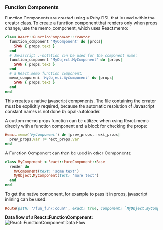 ### Function Components
Function Components are created using a Ruby DSL that is used within the creator class. To create a function component that renders only
when props change, use the memo_component, which uses React.memo:
```ruby
class React::FunctionComponent::Creator
  function_component 'MyComponent' do |props|
    SPAN { props.text }
  end
  # Javascript .-notation can be used for the component name:
  function_component 'MyObject.MyComponent' do |props|
    SPAN { props.text }
  end
  # a React.memo function component:
  memo_component 'MyObject.MyComponent' do |props|
    SPAN { props.text }
  end
end
```
This creates a native javascript components. 
The file containing the creator must be explicitly required, because the automatic resolution of Javascript constant names
is not done by opal-autoloader.

A custom memo props function can be utilized when using React.memo directly with a function component and a block for checking the props:
```ruby
React.memo(`MyComponent`) do |prev_props, next_props|
  prev_props.var != next_props.var
end
```

A Function Component can then be used in other Components:
```ruby
class MyComponent < React::PureComponent::Base
  render do
    MyComponent(text: 'some text')
    MyObject.MyComponent(text: 'more text')
  end
end
```
To get the native component, for example to pass it in props, javascript inlining can be used:
```ruby
Route(path: '/fun_fun/:count', exact: true, component: `MyObject.MyComponent`)
```

**Data flow of a React::FunctionComponent:**
![React::FunctionComponent Data Flow](https://raw.githubusercontent.com/isomorfeus/isomorfeus-react/master/images/data_flow_function_component.png)
